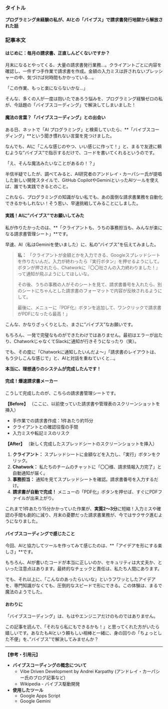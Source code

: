 ### **タイトル**

**プログラミング未経験の私が、AIとの「バイブス」で請求書発行地獄から解放された話**

### **記事本文**

#### **はじめに：毎月の請求書、正直しんどくないですか？**

月末になるとやってくる、大量の請求書発行業務…。クライアントごとに内容を確認し、一件ずつ手作業で請求書を作成。金額の入力ミスは許されないプレッシャーの中、気づけば何時間もかかっている…。

「この作業、もっと楽にならないかな…」

そんな、多くの人が一度は抱いたであろう悩みを、プログラミング経験ゼロの私が、今話題の「バイブスコーディング」で解決してしまいました！

#### **魔法の言葉？「バイブスコーディング」との出会い**

ある日、ネットで「AI プログラミング」と検索していたら、**「バイブスコーディング」**という聞き慣れない言葉を見つけました。

なんでも、AIに「こんな感じのやつ、いい感じに作って！」と、まるで友達に頼むような”バイブス”で指示するだけで、コードを書いてくれるというのです。

「え、そんな魔法みたいなことがあるの！？」

半信半疑でしたが、調べてみると、AI研究者のアンドレイ・カーパシー氏が提唱した新しい開発スタイルで、GitHub CopilotやGeminiといったAIツールを使えば、誰でも実践できるとのこと。

これなら、プログラミングの知識がない私でも、あの面倒な請求書業務を自動化できるかもしれない！そう思い、早速挑戦してみることにしました。

#### **実践！AIに”バイブス”でお願いしてみた**

私が作りたかったのは、**「クライアントも、うちの事務担当も、みんなが楽になる請求書管理シート」**です。

早速、AI（私はGeminiを使いました）に、私の”バイブス”を伝えてみました。

> **私：**
> 「クライアントが金額とかを入力できる、Googleスプレッドシートを作りたいんだ。入力が終わったら『実行ボタン』を押せるようにして。ボタンが押されたら、Chatworkに『〇〇社さんの入力終わりました！』って通知が飛ぶようにしてほしいな。
>
> その後、うちの事務の人がそのシートを見て、請求書番号を入れたら、別のシートにちゃんとした請求書のフォーマットで内容が反映されるようにして。
>
> 最後に、メニューに『PDF化』ボタンを追加して、ワンクリックで請求書がPDFになったら最高！」

こんな、かなりざっくりとした、まさに”バイブス”なお願いです。

もちろん、一発で完璧なものができたわけではありません。最初はエラーが出たり、ChatworkじゃなくてSlackに通知が行きそうになったり（笑）。

でも、その度に「Chatworkに通知したいんだよ～」「請求書のレイアウトは、もう少しこんな感じで」と、AIと対話を重ねていくと…。

**本当に、理想通りのシステムが完成したんです！**

#### **完成！爆速請求書メーカー**

こうして完成したのが、こちらの請求書管理シートです。

**【Before】**
（ここに、以前使っていた請求書や管理表のスクリーンショットを挿入）
*   手作業での請求書作成：1件あたり約15分
*   クライアントとの確認往復の手間
*   入力ミスや転記ミスのリスク

**【After】**
（新しく完成したスプレッドシートのスクリーンショットを挿入）
1.  **クライアント：** スプレッドシートに金額などを入力し、「実行」ボタンをクリック。
2.  **Chatwork：** 私たちのチームのチャットに「〇〇様、請求情報入力完了」と自動通知が届く。
3.  **事務担当：** 通知を見てスプレッドシートを確認。請求書番号を入力するだけ。
4.  **請求書が自動で完成！** メニューの「PDF化」ボタンを押せば、すぐにPDFファイルが出来上がり。

これまで1件あたり15分かかっていた作業が、**実質2〜3分**に短縮！入力ミスや確認の手間も劇的に減り、月末の憂鬱だった請求書業務が、今ではサクサク進むようになりました。

#### **バイブスコーディングで感じたこと**

今回、AIと協力してツールを作ってみて感じたのは、**「アイデアを形にする楽しさ」**です。

もちろん、AIが書いたコードが本当に正しいのか、セキュリティは大丈夫か、といった注意点はあります。最終的なチェックと責任は、私たち人間にあります。

でも、それ以上に、「こんなのあったらいいな」というフワッとしたアイデアを、専門知識がなくても、圧倒的なスピードで形にできる。この体験は、まるで魔法のようでした。

#### **おわりに**

「バイブスコーディング」は、もはやエンジニアだけのものではありません。

この記事を読んで、「それなら私にもできるかも！」と思ってくれた方がいたら嬉しいです。あなたもAIという頼もしい相棒と一緒に、身の回りの「ちょっとした不便」を、”バイブス”で解決してみませんか？

---

**【参考・引用元】**

*   **バイブスコーディングの概念について**
    *   Vibe Driven Development by Andrei Karpathy (アンドレイ・カーパシー氏のブログ記事など)
    *   Wikipedia - バイブス駆動開発
*   **使用したツール**
    *   Google Apps Script
    *   Google Gemini
